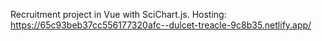Recruitment project in Vue with SciChart.js.
Hosting: https://65c93beb37cc556177320afc--dulcet-treacle-9c8b35.netlify.app/
